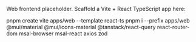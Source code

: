 Web frontend placeholder. Scaffold a Vite + React TypeScript app here:

pnpm create vite apps/web --template react-ts
pnpm i --prefix apps/web @mui/material @mui/icons-material @tanstack/react-query react-router-dom msal-browser msal-react axios zod
